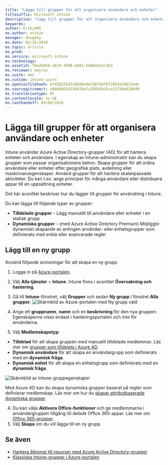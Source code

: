```yaml
---
title: "Lägga till grupper för att organisera användare och enheter"
titlesuffix: Microsoft Intune
description: "Lägg till grupper för att organisera användare och enheter efter geografi, avdelning eller maskinvaruegenskaper."
keywords: 
author: ErikjeMS
ms.author: erikje
manager: dougeby
ms.date: 02/26/2018
ms.topic: article
ms.prod: 
ms.service: microsoft-intune
ms.technology: 
ms.assetid: f0a2b858-a824-4598-ab81-bdd8e62ac3b3
ms.reviewer: amyros
ms.suite: ems
ms.custom: intune-azure
ms.openlocfilehash: b7d2b551832d8d0e467d079df673954318623e4c
ms.sourcegitcommit: 4db0498342364f8a7c28995b15ce32759e920b99
ms.translationtype: HT
ms.contentlocale: sv-SE
ms.lasthandoff: 03/08/2018
---
```

# <a name="add-groups-to-organize-users-and-devices"></a>Lägga till grupper för att organisera användare och enheter
Intune använder Azure Active Directory-grupper (AD) för att hantera enheter och användare. I egenskap av Intune-administratör kan du skapa grupper som passar organisationens behov. Skapa grupper för att ordna användare eller enheter efter geografisk plats, avdelning eller maskinvaruegenskaper. Använd grupper för att hantera skalanpassade aktiviteter. Du kan t.ex. ange principer för många användare eller distribuera appar till en uppsättning enheter.

Det här avsnittet beskriver hur du lägger till grupper för användning i Intune.

Du kan lägga till följande typer av grupper:
- **Tilldelade grupper** – Lägg manuellt till användare eller enheter i en statisk grupp
- **Dynamiska grupper** – (med Azure Active Directory Premium) Möjliggör dynamiskt skapande av antingen användar- eller enhetsgrupper som definierats med enkla eller avancerade regler

## <a name="add-a-new-group"></a>Lägg till en ny grupp

Använd följande anvisningar för att skapa en ny grupp.
1. Logga in på [Azure-portalen](https://portal.azure.com).
2. Välj **Alla tjänster** > **Intune**. Intune finns i avsnittet **Övervakning och hantering**.
3. Gå till **Intune**-fönstret, välj **Grupper** och sedan **Ny grupp** i fönstret **Alla grupper**.
  ![Skärmbild av Azure-portalen med Ny grupp vald](./media/groups-add-new.png)
2. Ange ett **gruppnamn**, **namn** och en **beskrivning** för den nya gruppen. Egenskaperna visas endast i hanteringsportalen och inte för användarna.

3. Välj **Medlemskapstyp**:
  - **Tilldelad** för att skapa gruppen med manuellt tilldelade medlemmar. Läs mer om [grupper som tilldelats i Azure AD](https://docs.microsoft.com/azure/active-directory/active-directory-groups-create-azure-portal).
  - **Dynamisk användare** för att skapa en användargrupp som definierats med en **dynamisk fråga**.
  - **Dynamisk enhet** för att skapa en enhetsgrupp som definierats med en **dynamisk fråga**.

  ![Skärmbild av Intune-gruppegenskaper](./media/groups-add-properties.png)

  Med Azure AD kan du skapa dynamiska grupper baserat på regler som definierar medlemskap. Läs mer om hur du [skapar attributbaserade dynamiska grupper](https://docs.microsoft.com/azure/active-directory/active-directory-groups-dynamic-membership-azure-portal).

4. Du kan välja **Aktivera Office-funktioner** och ge medlemmarna i användargruppen tillgång till delade Office 365-appar. Läs mer om [Office 365-grupper](https://support.office.com/article/Learn-about-Office-365-groups-b565caa1-5c40-40ef-9915-60fdb2d97fa2).
5. Välj **Skapa** om du vill lägga till en ny grupp.

## <a name="see-also"></a>Se även
- [Hantera åtkomst till resurser med Azure Active Directory-grupper](https://docs.microsoft.com/azure/active-directory/active-directory-manage-groups)
- [Klassiska Intune-grupper i Azure-portalen](groups-get-started.md)
